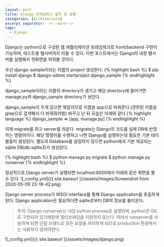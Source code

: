 ```yaml
---
layout: post
title: Django 프레임워크 설치 및 실행
categories: [Architecture]
excerpt_separator:  <!--more-->
tags: 
  - Django
---
```


Django는 python으로 구성된 웹 애플리케이션 프레임워크로 front/backend 구현이 가능하며, 
테스트용 웹서버까지 띄울 수 있다. 이번 포스트에서는 Django의 내장 웹서버를 실행해서 첫화면을 띄워볼 것이다.

우선 django-sample이라는 이름의 project 생성한다.
{% highlight bash %}
$ pip install django
$ django-admin startproject django_sample
{% endhighlight %}

django_sample이라는 이름의 directory가 생기고 해당 directory에 들어가면 manage.py와 django_sample directory가 보인다.

django_sample이 두개 있으면 헷갈리므로 이름을 app으로 바꿔준다.(관련된 이름을 grep으로 검색해서 다 바꿔줘야함)
바꾸고 난 뒤 모습은 아래와 같다
{% highlight language %}
django_sample => [app, manage.py]
{% endhighlight %}

<!--more-->
이제 migrate를 하고 server를 띄운다. migrate는 Django의 코드를 실제 DB에 반영하는 명령어이다. 해당 명령어를 수행하고 나면 Django를 실행하는데 필요한 기본 테이블들이 생성된다. 별도의 Database를 설정하지 않으면 python에서 기본 제공되는 sqlite DB(db.sqlite3)가 생성된다.

{% highlight bash %}
$ python manage.py migrate
$ python manage.py runserver
{% endhighlight %}

정상적으로 Django server가 실행되면 localhost:8000에서 아래와 같은 화면을 볼 수 있다.
![_config.yml]({{ site.baseurl }}/assets/images/Screenshot from 2020-05-09 23-18-42.png)

Django server process가 WSGI interface를 통해 Django application을 호출하게 된다.
Django application은 필요하다면 sqlite로부터 DB의 정보를 불러온다.

> 주의: Django runserver는 내장 python process로 실행되며, python은 GIL로 구현되어 있기때문에 멀티쓰레딩을 지원하지 않는다. 따라서 runserver를 사용하게 되면 단일 쓰레드로 모든 요청을 처리하게 되므로 production 환경에서는 사용하지 않아야한다.

![_config.yml]({{ site.baseurl }}/assets/images/django.png)
